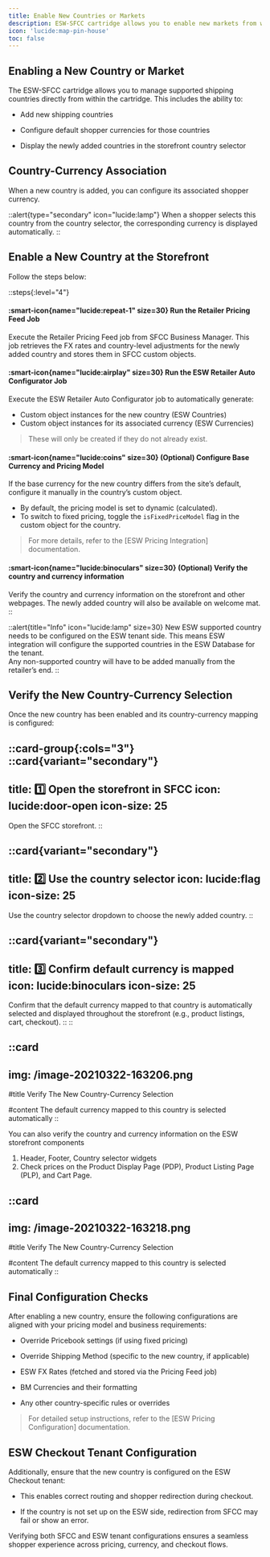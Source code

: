 ```yaml
---
title: Enable New Countries or Markets
description: ESW-SFCC cartridge allows you to enable new markets from within the cartridge
icon: 'lucide:map-pin-house'
toc: false
---
```


## Enabling a New Country or Market

The ESW-SFCC cartridge allows you to manage supported shipping countries directly from within the cartridge. This includes the ability to:

- Add new shipping countries

- Configure default shopper currencies for those countries

- Display the newly added countries in the storefront country selector

## Country-Currency Association

When a new country is added, you can configure its associated shopper currency.

::alert{type="secondary" icon="lucide:lamp"}
  When a shopper selects this country from the country selector, the corresponding currency is displayed automatically.
::

## Enable a New Country at the Storefront

Follow the steps below:

::steps{:level="4"}
  #### :smart-icon{name="lucide:repeat-1" size=30} Run the Retailer Pricing Feed Job

  Execute the Retailer Pricing Feed job from SFCC Business Manager. This job retrieves the FX rates and country-level adjustments for the newly added country and stores them in SFCC custom objects.


  #### :smart-icon{name="lucide:airplay" size=30} Run the ESW Retailer Auto Configurator Job

  Execute the ESW Retailer Auto Configurator job to automatically generate:
  - Custom object instances for the new country (ESW Countries)
  - Custom object instances for its associated currency (ESW Currencies)

  > These will only be created if they do not already exist.

  #### :smart-icon{name="lucide:coins" size=30} (Optional) Configure Base Currency and Pricing Model

  If the base currency for the new country differs from the site’s default, configure it manually in the country’s custom object.
  - By default, the pricing model is set to dynamic (calculated).
  - To switch to fixed pricing, toggle the `isFixedPriceModel` flag in the custom object for the country.

  > For more details, refer to the [ESW Pricing Integration] documentation.

  #### :smart-icon{name="lucide:binoculars" size=30} (Optional) Verify the country and currency information

  Verify the country and currency information on the storefront and other webpages. The newly added country will also be available on welcome mat.
::

::alert{title="Info" icon="lucide:lamp" size=30}
  New ESW supported country needs to be configured on the ESW tenant side. This means ESW integration will configure the supported countries in the ESW Database for the tenant. <br>
  Any non-supported country will have to be added manually from the retailer’s end.
::


## Verify the New Country-Currency Selection

Once the new country has been enabled and its country-currency mapping is configured:


::card-group{:cols="3"}
  ::card{variant="secondary"}
  ---
  title: 1️⃣ Open the storefront in SFCC
  icon: lucide:door-open
  icon-size: 25
  ---
  Open the SFCC storefront.
  ::

  ::card{variant="secondary"}
  ---
  title: 2️⃣ Use the country selector 
  icon: lucide:flag
  icon-size: 25
  ---
  Use the country selector dropdown to choose the newly added country.
  ::

  ::card{variant="secondary"}
  ---
  title: 3️⃣ Confirm default currency is mapped
  icon: lucide:binoculars
  icon-size: 25
  ---
  Confirm that the default currency mapped to that country is automatically selected and displayed throughout the storefront (e.g., product listings, cart, checkout).
  ::
::

::card
---
img: /image-20210322-163206.png
---
#title
Verify The New Country-Currency Selection

#content
The default currency mapped to this country is selected automatically
::

You can also verify the country and currency information on the ESW storefront components 
1. Header, Footer, Country selector widgets
2. Check prices on the Product Display Page (PDP), Product Listing Page (PLP), and Cart Page.


::card
---
img: /image-20210322-163218.png
---
#title
Verify The New Country-Currency Selection

#content
The default currency mapped to this country is selected automatically
::

## Final Configuration Checks

After enabling a new country, ensure the following configurations are aligned with your pricing model and business requirements:

- Override Pricebook settings (if using fixed pricing)

- Override Shipping Method (specific to the new country, if applicable)

- ESW FX Rates (fetched and stored via the Pricing Feed job)

- BM Currencies and their formatting

- Any other country-specific rules or overrides

> For detailed setup instructions, refer to the [ESW Pricing Configuration] documentation.

## ESW Checkout Tenant Configuration

Additionally, ensure that the new country is configured on the ESW Checkout tenant:

- This enables correct routing and shopper redirection during checkout.

- If the country is not set up on the ESW side, redirection from SFCC may fail or show an error.

Verifying both SFCC and ESW tenant configurations ensures a seamless shopper experience across pricing, currency, and checkout flows.